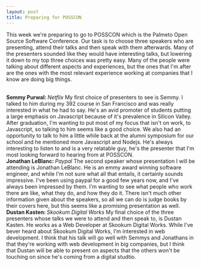 ```yaml
---
layout: post
title: Preparing for POSSCON
---
```

This week we're preparing to go to POSSCON which is the Palmeto Open Source Software Conference. Our task is to choose three speakers who are presenting, attend their talks and then speak with them afterwards. Many of the presenters sounded like they would have interesting talks, but lowering it down to my top three choices was pretty easy. Many of the people were talking about different aspects and experiences, but the ones that I'm after are the ones with the most relevant experience working at companies that I know are doing big things.

<br>
<b>Semmy Purwal: </b><i>Netflix</i>
My first choice of presenters to see is Semmy. I talked to him during my 392 course in San Francisco and was really interested in what he had to say. He's an avid promoter of students putting a large emphasis on Javascript because of it's prevalence in Silicon Valley. After graduation, I'm wanting to put most of my focus that isn't on work, to Javascript, so talking to him seems like a good choice. We also had an opportunity to talk to him a little while back at the alumni symposium for our school and he mentioned more Javascript and Nodejs. He's always interesting to listen to and is a very relatable guy, he's the presenter that I'm most looking forward to hearing from at POSSCON.

<br>
<b>Jonathan LeBlanc: </b><i>Paypal</i>
The second speaker whose presentation I will be attending is Jonathan LeBlanc. He is an emmy award winning software engineer, and while I'm not sure what all that entails, it certainly sounds impressive. I've been using paypal for a good few years now, and I've always been impressed by them. I'm wanting to see what people who work there are like, what they do, and how they do it. There isn't much other information given about the speakers, so all we can do is judge books by their covers here, but this seems like a promising presentation as well.


<br>
<b>Dustan Kasten: </b><i>Skookum Digital Works</i>
My final choice of the three presenters whose talks we were to attend and then speak to, is Dustan Kasten. He works as a Web Developer at Skookum Digital Works. While I've bever heard about Skookum Digital Works, I'm interested in web development. I think that his talk will go well with Semmys and Jonathans in that they're working with web development in big companies, but I think that Dustan will be able to present on aspects that the others won't be touching on since he's coming from a digital studtio.
